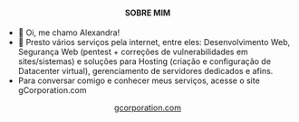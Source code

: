 <h4 align="center">SOBRE MIM</h1>

- 👋 Oi, me chamo Alexandra!
- 👋 Presto vários serviços pela internet, entre eles: Desenvolvimento Web, Segurança Web (pentest + correções de vulnerabilidades em sites/sistemas) e soluções para Hosting (criação e configuração de Datacenter virtual), gerenciamento de servidores dedicados e afins.
- Para conversar comigo e conhecer meus serviços, acesse o site gCorporation.com
<!---
alexandra-idc/alexandra-idc is a ✨ special ✨ repository because its `README.md` (this file) appears on your GitHub profile.
You can click the Preview link to take a look at your changes.
--->

<p align="center"><a href="https://pt-br.reactjs.org/">gcorporation.com</a></p>


